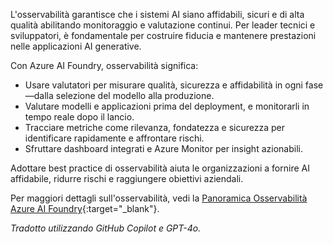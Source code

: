 L'osservabilità garantisce che i sistemi AI siano affidabili, sicuri e di alta qualità abilitando monitoraggio e valutazione continui. Per leader tecnici e sviluppatori, è fondamentale per costruire fiducia e mantenere prestazioni nelle applicazioni AI generative.

Con Azure AI Foundry, osservabilità significa:

- Usare valutatori per misurare qualità, sicurezza e affidabilità in ogni fase—dalla selezione del modello alla produzione.
- Valutare modelli e applicazioni prima del deployment, e monitorarli in tempo reale dopo il lancio.
- Tracciare metriche come rilevanza, fondatezza e sicurezza per identificare rapidamente e affrontare rischi.
- Sfruttare dashboard integrati e Azure Monitor per insight azionabili.

Adottare best practice di osservabilità aiuta le organizzazioni a fornire AI affidabile, ridurre rischi e raggiungere obiettivi aziendali.

Per maggiori dettagli sull'osservabilità, vedi la [Panoramica Osservabilità Azure AI Foundry](https://learn.microsoft.com/en-us/azure/ai-foundry/concepts/observability){:target="_blank"}.

*Tradotto utilizzando GitHub Copilot e GPT-4o.*
